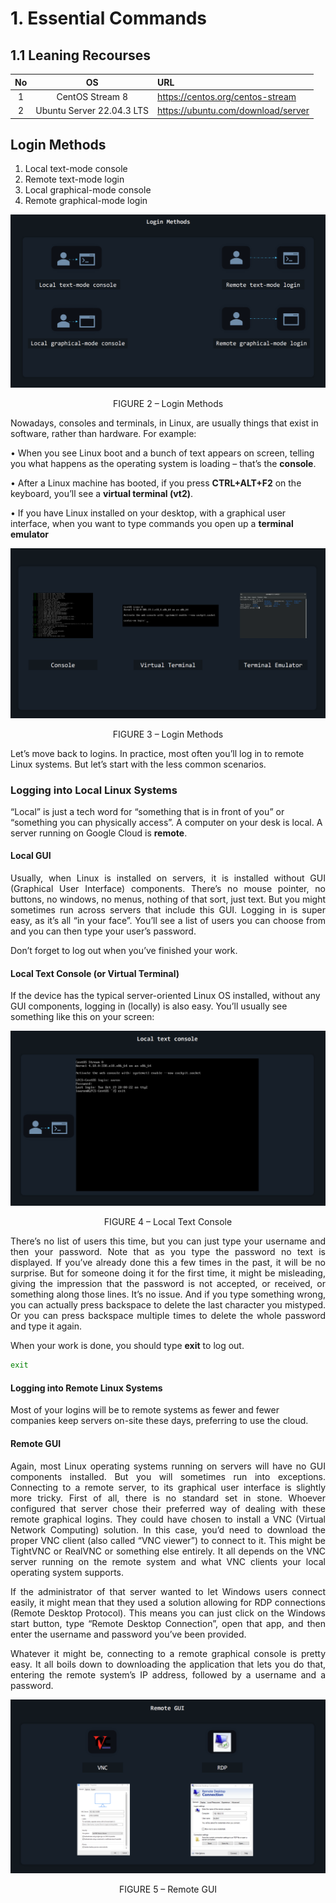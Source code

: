 # 1. Essential Commands
## 1.1 Leaning Recourses
|No|OS|URL|
| :-: | :-: | :- |
|1|CentOS Stream 8|https://centos.org/centos-stream|
|2|Ubuntu Server 22.04.3 LTS|https://ubuntu.com/download/server|

<!--This is will show off relate to the Linux login methods-->
## Login Methods

1. Local text-mode console
2. Remote text-mode login
3. Local graphical-mode console
4. Remote graphical-mode login

![FIGURE 2 – Login Methods](../Media/FIGURE-2.png)
<p align="center"> FIGURE 2 – Login Methods </p>

Nowadays, consoles and terminals, in Linux, are usually things that exist in software, rather than hardware. For example:

•  When you see Linux boot and a bunch of text appears on screen, telling you what happens as the operating system is loading – that’s the **console**.

•  After a Linux machine has booted, if you press **CTRL+ALT+F2** on the keyboard, you’ll see a **virtual terminal (vt2)**.

•  If you have Linux installed on your desktop, with a graphical user interface, when you want to type commands you open up a **terminal emulator**

![FIGURE 3 - Login Methods](../Media/FIGURE-3.png)
<p align="center"> FIGURE 3 – Login Methods </p>
Let’s move back to logins. In practice, most often you’ll log in to remote Linux systems. But let’s start with the less common scenarios.

### Logging into Local Linux Systems
“Local” is just a tech word for “something that is in front of you” or “something you can physically access”. A computer on your desk is local. A server running on Google Cloud is **remote**.
#### Local GUI
<p align="justify">
Usually, when Linux is installed on servers, it is installed without GUI (Graphical User Interface) components. There’s no mouse pointer, no buttons, no windows, no menus, nothing of that sort, just text. But you might sometimes run across servers that include this GUI. Logging in is super easy, as it’s all “in your face”. You’ll see a list of users you can choose from and you can then type your user’s password. </p> Don’t forget to log out when you’ve finished your work.

#### Local Text Console (or Virtual Terminal)
If the device has the typical server-oriented Linux OS installed, without any GUI components, logging in (locally) is also easy. You’ll usually see something like this on your screen: 

![FIGURE 4 - Local Text Console](../Media/FIGURE-4.png)
<p align="center"> FIGURE 4 – Local Text Console </p>

<p align="justify">
There’s no list of users this time, but you can just type your username and then your password. Note that as you type the password no text is displayed. If you’ve already done this a few times in the past, it will be no surprise. But for someone doing it for the first time, it might be misleading, giving the impression that the password is not accepted, or received, or something along those lines. It’s no issue. And if you type something wrong, you can actually press backspace to delete the last character you mistyped. Or you can press backspace multiple times to delete the whole password and type it again. </p>
When your work is done, you should type <b>exit</b> to log out.

```bash
exit
```
#### Logging into Remote Linux Systems
Most of your logins will be to remote systems as fewer and fewer companies keep servers on-site these days, preferring to use the cloud.
#### Remote GUI
<p align="justify">Again, most Linux operating systems running on servers will have no GUI components installed. But you will sometimes run into exceptions. Connecting to a remote server, to its graphical user interface is slightly more tricky. First of all, there is no standard set in stone. Whoever configured that server chose their preferred way of dealing with these remote graphical logins. They could have chosen to install a VNC (Virtual Network Computing) solution. In this case, you’d need to download the proper VNC client (also called “VNC viewer”) to connect to it. This might be TightVNC or RealVNC or something else entirely. It all depends on the VNC server running on the remote system and what VNC clients your local operating system supports.</p>

<p align="justify">If the administrator of that server wanted to let Windows users connect easily, it might mean that they used a solution allowing for RDP connections (Remote Desktop Protocol). This means you can just click on the Windows start button, type “Remote Desktop Connection”, open that app, and then enter the username and password you’ve been provided.</p>

<p align="justify">Whatever it might be, connecting to a remote graphical console is pretty easy. It all boils down to downloading the application that lets you do that, entering the remote system’s IP address, followed by a username and a password. </p>

![FIGURE 5 - Remote GUI](../Media/FIGURE-5.png)
<p align="center"> FIGURE 5 – Remote GUI </p>